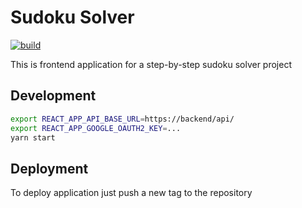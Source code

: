 # Sudoku Solver

[![build](https://github.com/unmade/sudoku-solver-front/workflows/Deploy/badge.svg)](https://github.com/unmade/sudoku-solver-front/blob/master/.github/workflows/deploy.yml)

This is frontend application for a step-by-step sudoku solver project

## Development

```bash
export REACT_APP_API_BASE_URL=https://backend/api/
export REACT_APP_GOOGLE_OAUTH2_KEY=...
yarn start
```

## Deployment

To deploy application just push a new tag to the repository
